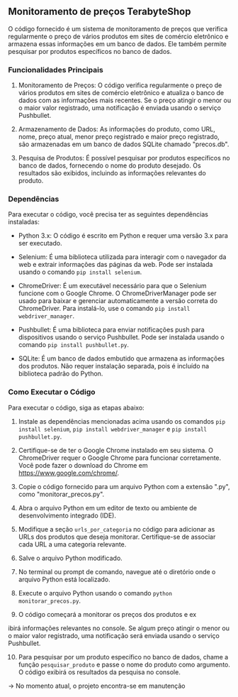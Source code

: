 
## Monitoramento de preços TerabyteShop

O código fornecido é um sistema de monitoramento de preços que verifica regularmente o preço de vários produtos em sites de comércio eletrônico e armazena essas informações em um banco de dados. Ele também permite pesquisar por produtos específicos no banco de dados.

### Funcionalidades Principais

1. Monitoramento de Preços: O código verifica regularmente o preço de vários produtos em sites de comércio eletrônico e atualiza o banco de dados com as informações mais recentes. Se o preço atingir o menor ou o maior valor registrado, uma notificação é enviada usando o serviço Pushbullet.

2. Armazenamento de Dados: As informações do produto, como URL, nome, preço atual, menor preço registrado e maior preço registrado, são armazenadas em um banco de dados SQLite chamado "precos.db".

3. Pesquisa de Produtos: É possível pesquisar por produtos específicos no banco de dados, fornecendo o nome do produto desejado. Os resultados são exibidos, incluindo as informações relevantes do produto.

### Dependências

Para executar o código, você precisa ter as seguintes dependências instaladas:

- Python 3.x: O código é escrito em Python e requer uma versão 3.x para ser executado.

- Selenium: É uma biblioteca utilizada para interagir com o navegador da web e extrair informações das páginas da web. Pode ser instalada usando o comando `pip install selenium`.

- ChromeDriver: É um executável necessário para que o Selenium funcione com o Google Chrome. O ChromeDriverManager pode ser usado para baixar e gerenciar automaticamente a versão correta do ChromeDriver. Para instalá-lo, use o comando `pip install webdriver_manager`.

- Pushbullet: É uma biblioteca para enviar notificações push para dispositivos usando o serviço Pushbullet. Pode ser instalada usando o comando `pip install pushbullet.py`.

- SQLite: É um banco de dados embutido que armazena as informações dos produtos. Não requer instalação separada, pois é incluído na biblioteca padrão do Python.

### Como Executar o Código

Para executar o código, siga as etapas abaixo:

1. Instale as dependências mencionadas acima usando os comandos `pip install selenium`, `pip install webdriver_manager` e `pip install pushbullet.py`.

2. Certifique-se de ter o Google Chrome instalado em seu sistema. O ChromeDriver requer o Google Chrome para funcionar corretamente. Você pode fazer o download do Chrome em https://www.google.com/chrome/.

3. Copie o código fornecido para um arquivo Python com a extensão ".py", como "monitorar_precos.py".

4. Abra o arquivo Python em um editor de texto ou ambiente de desenvolvimento integrado (IDE).

5. Modifique a seção `urls_por_categoria` no código para adicionar as URLs dos produtos que deseja monitorar. Certifique-se de associar cada URL a uma categoria relevante.

6. Salve o arquivo Python modificado.

7. No terminal ou prompt de comando, navegue até o diretório onde o arquivo Python está localizado.

8. Execute o arquivo Python usando o comando `python monitorar_precos.py`.

9. O código começará a monitorar os preços dos produtos e ex

ibirá informações relevantes no console. Se algum preço atingir o menor ou o maior valor registrado, uma notificação será enviada usando o serviço Pushbullet.

10. Para pesquisar por um produto específico no banco de dados, chame a função `pesquisar_produto` e passe o nome do produto como argumento. O código exibirá os resultados da pesquisa no console.


-> No momento atual, o projeto encontra-se em manutenção 
